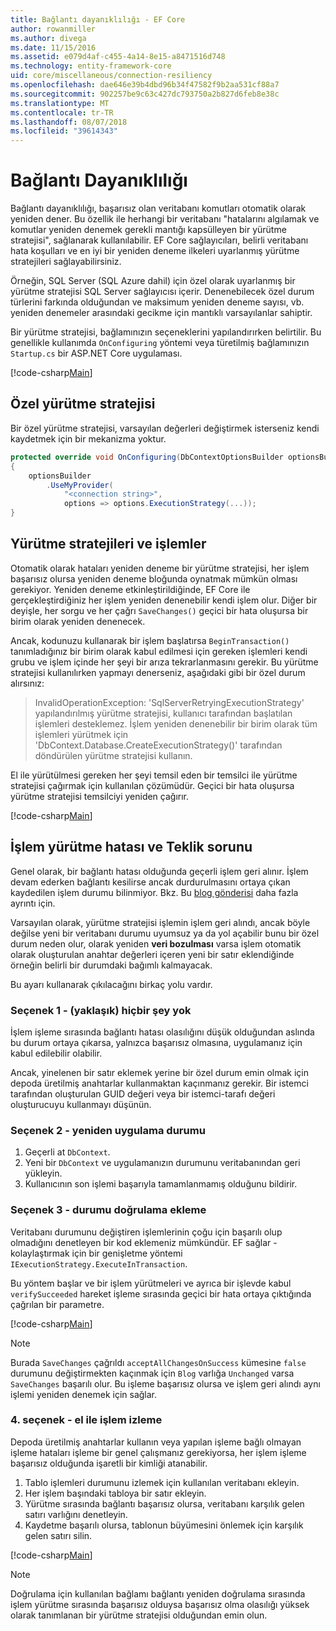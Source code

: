 ```yaml
---
title: Bağlantı dayanıklılığı - EF Core
author: rowanmiller
ms.author: divega
ms.date: 11/15/2016
ms.assetid: e079d4af-c455-4a14-8e15-a8471516d748
ms.technology: entity-framework-core
uid: core/miscellaneous/connection-resiliency
ms.openlocfilehash: dae646e39b4dbd96b34f47582f9b2aa531cf88a7
ms.sourcegitcommit: 902257be9c63c427dc793750a2b827d6feb8e38c
ms.translationtype: MT
ms.contentlocale: tr-TR
ms.lasthandoff: 08/07/2018
ms.locfileid: "39614343"
---
```

# <a name="connection-resiliency"></a>Bağlantı Dayanıklılığı

Bağlantı dayanıklılığı, başarısız olan veritabanı komutları otomatik olarak yeniden dener. Bu özellik ile herhangi bir veritabanı "hatalarını algılamak ve komutlar yeniden denemek gerekli mantığı kapsülleyen bir yürütme stratejisi", sağlanarak kullanılabilir. EF Core sağlayıcıları, belirli veritabanı hata koşulları ve en iyi bir yeniden deneme ilkeleri uyarlanmış yürütme stratejileri sağlayabilirsiniz.

Örneğin, SQL Server (SQL Azure dahil) için özel olarak uyarlanmış bir yürütme stratejisi SQL Server sağlayıcısı içerir. Denenebilecek özel durum türlerini farkında olduğundan ve maksimum yeniden deneme sayısı, vb. yeniden denemeler arasındaki gecikme için mantıklı varsayılanlar sahiptir.

Bir yürütme stratejisi, bağlamınızın seçeneklerini yapılandırırken belirtilir. Bu genellikle kullanımda `OnConfiguring` yöntemi veya türetilmiş bağlamınızın `Startup.cs` bir ASP.NET Core uygulaması.

[!code-csharp[Main](../../../samples/core/Miscellaneous/ConnectionResiliency/Program.cs#OnConfiguring)]

## <a name="custom-execution-strategy"></a>Özel yürütme stratejisi

Bir özel yürütme stratejisi, varsayılan değerleri değiştirmek isterseniz kendi kaydetmek için bir mekanizma yoktur.

``` csharp
protected override void OnConfiguring(DbContextOptionsBuilder optionsBuilder)
{
    optionsBuilder
        .UseMyProvider(
            "<connection string>",
            options => options.ExecutionStrategy(...));
}
```

## <a name="execution-strategies-and-transactions"></a>Yürütme stratejileri ve işlemler

Otomatik olarak hataları yeniden deneme bir yürütme stratejisi, her işlem başarısız olursa yeniden deneme bloğunda oynatmak mümkün olması gerekiyor. Yeniden deneme etkinleştirildiğinde, EF Core ile gerçekleştirdiğiniz her işlem yeniden denenebilir kendi işlem olur. Diğer bir deyişle, her sorgu ve her çağrı `SaveChanges()` geçici bir hata oluşursa bir birim olarak yeniden denenecek.

Ancak, kodunuzu kullanarak bir işlem başlatırsa `BeginTransaction()` tanımladığınız bir birim olarak kabul edilmesi için gereken işlemleri kendi grubu ve işlem içinde her şeyi bir arıza tekrarlanmasını gerekir. Bu yürütme stratejisi kullanılırken yapmayı denerseniz, aşağıdaki gibi bir özel durum alırsınız:

> InvalidOperationException: 'SqlServerRetryingExecutionStrategy' yapılandırılmış yürütme stratejisi, kullanıcı tarafından başlatılan işlemleri desteklemez. İşlem yeniden denenebilir bir birim olarak tüm işlemleri yürütmek için 'DbContext.Database.CreateExecutionStrategy()' tarafından döndürülen yürütme stratejisi kullanın.

El ile yürütülmesi gereken her şeyi temsil eden bir temsilci ile yürütme stratejisi çağırmak için kullanılan çözümüdür. Geçici bir hata oluşursa yürütme stratejisi temsilciyi yeniden çağırır.

[!code-csharp[Main](../../../samples/core/Miscellaneous/ConnectionResiliency/Program.cs#ManualTransaction)]

## <a name="transaction-commit-failure-and-the-idempotency-issue"></a>İşlem yürütme hatası ve Teklik sorunu

Genel olarak, bir bağlantı hatası olduğunda geçerli işlem geri alınır. İşlem devam ederken bağlantı kesilirse ancak durdurulmasını ortaya çıkan kaydedilen işlem durumu bilinmiyor. Bkz. Bu [blog gönderisi](http://blogs.msdn.com/b/adonet/archive/2013/03/11/sql-database-connectivity-and-the-idempotency-issue.aspx) daha fazla ayrıntı için.

Varsayılan olarak, yürütme stratejisi işlemin işlem geri alındı, ancak böyle değilse yeni bir veritabanı durumu uyumsuz ya da yol açabilir bunu bir özel durum neden olur, olarak yeniden **veri bozulması** varsa işlem otomatik olarak oluşturulan anahtar değerleri içeren yeni bir satır eklendiğinde örneğin belirli bir durumdaki bağımlı kalmayacak.

Bu ayarı kullanarak çıkılacağını birkaç yolu vardır.

### <a name="option-1---do-almost-nothing"></a>Seçenek 1 - (yaklaşık) hiçbir şey yok

İşlem işleme sırasında bağlantı hatası olasılığını düşük olduğundan aslında bu durum ortaya çıkarsa, yalnızca başarısız olmasına, uygulamanız için kabul edilebilir olabilir.

Ancak, yinelenen bir satır eklemek yerine bir özel durum emin olmak için depoda üretilmiş anahtarlar kullanmaktan kaçınmanız gerekir. Bir istemci tarafından oluşturulan GUID değeri veya bir istemci-tarafı değeri oluşturucuyu kullanmayı düşünün.

### <a name="option-2---rebuild-application-state"></a>Seçenek 2 - yeniden uygulama durumu

1. Geçerli at `DbContext`.
2. Yeni bir `DbContext` ve uygulamanızın durumunu veritabanından geri yükleyin.
3. Kullanıcının son işlemi başarıyla tamamlanmamış olduğunu bildirir.

### <a name="option-3---add-state-verification"></a>Seçenek 3 - durumu doğrulama ekleme

Veritabanı durumunu değiştiren işlemlerinin çoğu için başarılı olup olmadığını denetleyen bir kod eklemeniz mümkündür. EF sağlar - kolaylaştırmak için bir genişletme yöntemi `IExecutionStrategy.ExecuteInTransaction`.

Bu yöntem başlar ve bir işlem yürütmeleri ve ayrıca bir işlevde kabul `verifySucceeded` hareket işleme sırasında geçici bir hata ortaya çıktığında çağrılan bir parametre.

[!code-csharp[Main](../../../samples/core/Miscellaneous/ConnectionResiliency/Program.cs#Verification)]

> [!NOTE]
> Burada `SaveChanges` çağrıldı `acceptAllChangesOnSuccess` kümesine `false` durumunu değiştirmekten kaçınmak için `Blog` varlığa `Unchanged` varsa `SaveChanges` başarılı olur. Bu işleme başarısız olursa ve işlem geri alındı aynı işlemi yeniden denemek için sağlar.

### <a name="option-4---manually-track-the-transaction"></a>4. seçenek - el ile işlem izleme

Depoda üretilmiş anahtarlar kullanın veya yapılan işleme bağlı olmayan işleme hataları işleme bir genel çalışmanız gerekiyorsa, her işlem işleme başarısız olduğunda işaretli bir kimliği atanabilir.

1. Tablo işlemleri durumunu izlemek için kullanılan veritabanı ekleyin.
2. Her işlem başındaki tabloya bir satır ekleyin.
3. Yürütme sırasında bağlantı başarısız olursa, veritabanı karşılık gelen satırı varlığını denetleyin.
4. Kaydetme başarılı olursa, tablonun büyümesini önlemek için karşılık gelen satırı silin.

[!code-csharp[Main](../../../samples/core/Miscellaneous/ConnectionResiliency/Program.cs#Tracking)]

> [!NOTE]
> Doğrulama için kullanılan bağlamı bağlantı yeniden doğrulama sırasında işlem yürütme sırasında başarısız olduysa başarısız olma olasılığı yüksek olarak tanımlanan bir yürütme stratejisi olduğundan emin olun.
